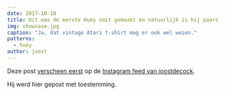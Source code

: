 ```yaml
---
date: 2017-10-18
title: Dit was de eerste Huey ooit gemaakt en natuurlijk is hij paars
img: showcase.jpg
caption: "Ja, dat vintage Atari t-shirt mag er ook wel wezen."
patterns:
  - huey
author: joost
---
```


Deze post [verscheen eerst](https://www.instagram.com/p/BaRWb34jYCL/) op de [Instagram feed van joostdecock](https://www.instagram.com/joostdecock/).

Hij werd hier gepost met toestemming.